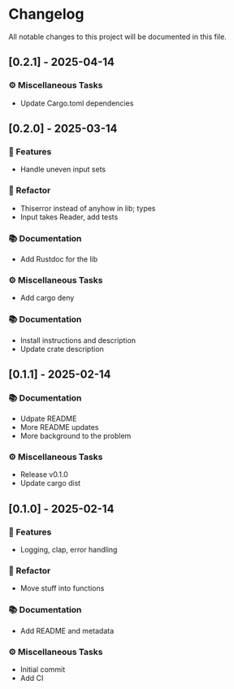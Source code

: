 # Changelog

All notable changes to this project will be documented in this file.

## [0.2.1] - 2025-04-14

### ⚙️ Miscellaneous Tasks

- Update Cargo.toml dependencies

<!-- generated by git-cliff -->
## [0.2.0] - 2025-03-14

### 🚀 Features

- Handle uneven input sets

### 🚜 Refactor

- Thiserror instead of anyhow in lib; types
- Input takes Reader, add tests

### 📚 Documentation

- Add Rustdoc for the lib

### ⚙️ Miscellaneous Tasks

- Add cargo deny

<!-- generated by git-cliff -->

### 📚 Documentation

- Install instructions and description
- Update crate description

<!-- generated by git-cliff -->
## [0.1.1] - 2025-02-14

### 📚 Documentation

- Udpate README
- More README updates
- More background to the problem

### ⚙️ Miscellaneous Tasks

- Release v0.1.0
- Update cargo dist

<!-- generated by git-cliff -->
## [0.1.0] - 2025-02-14

### 🚀 Features

- Logging, clap, error handling

### 🚜 Refactor

- Move stuff into functions

### 📚 Documentation

- Add README and metadata

### ⚙️ Miscellaneous Tasks

- Initial commit
- Add CI

<!-- generated by git-cliff -->

